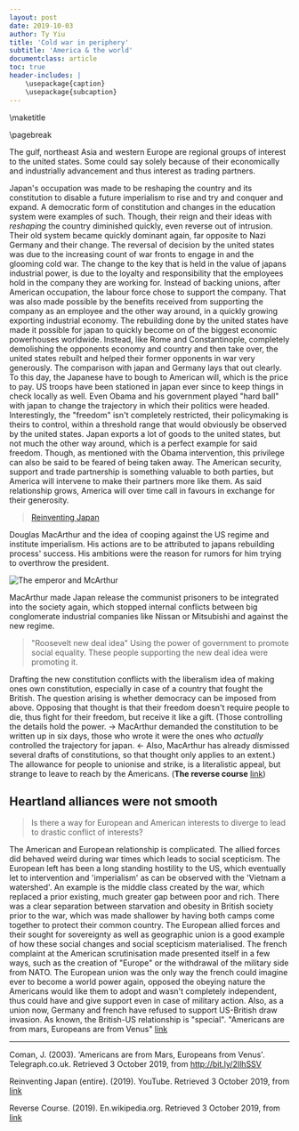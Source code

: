```yaml
---
layout: post
date: 2019-10-03
author: Ty Yiu
title: 'Cold war in periphery'
subtitle: 'America & the world' 
documentclass: article
toc: true
header-includes: |
    \usepackage{caption}
    \usepackage{subcaption}
---
```


\maketitle

\pagebreak


The gulf, northeast Asia and western Europe are regional groups of interest to
the united states. Some could say solely because of their economically and
industrially advancement and thus interest as trading partners.

Japan's occupation was made to be reshaping the country and its constitution to
disable a future imperialism to rise and try and conquer and expand. A
democratic form of constitution and changes in the education system were
examples of such.
Though, their reign and their ideas with *reshaping* the country diminished
quickly, even reverse out of intrusion. Their old system became quickly dominant
again, far opposite to Nazi Germany and their change. The reversal of decision
by the united states was due to the increasing count of war fronts to engage in
and the glooming cold war.
The change to the key that is held in the value of japans industrial power, is
due to the loyalty and responsibility that the employees hold in the company
they are working for. Instead of backing unions, after American occupation, the
labour force chose to support the company. That was also made possible by the
benefits received from supporting the company as an employee and the other way
around, in a quickly growing exporting industrial economy. The rebuilding done
by the united states have made it possible for japan to quickly become on of the
biggest economic powerhouses worldwide. Instead, like Rome and Constantinople,
completely demolishing the opponents economy and country and then take over, the
united states rebuilt and helped their former opponents in war very generously.
The comparison with japan and Germany lays that out clearly. To this day, the
Japanese have to bough to American will, which is the price to pay. US troops
have been stationed in japan ever since to keep things in check locally as well.
Even Obama and his government played "hard ball" with japan to change the
trajectory in which their politics were headed. Interestingly, the "freedom"
isn't completely restricted, their policymaking is theirs to control, within a
threshold range that would obviously be observed by the united states. Japan
exports a lot of goods to the united states, but not much the other way around,
which is a perfect example for said freedom. Though, as mentioned with the Obama
intervention, this privilege can also be said to be feared of being taken away.
The American security, support and trade partnership is something valuable to
both parties, but America will intervene to make their partners more like them.
As said relationship grows, America will over time call in favours in exchange
for their generosity. 

> [Reinventing Japan](http://bit.ly/2TOKYO)

Douglas MacArthur and the idea of cooping against the US regime and institute
imperialism. His actions are to be attributed to japans rebuilding process'
success. His ambitions were the reason for rumors for him trying to overthrow
the president. 

![The emperor and McArthur](https://www.insidehook.com/wp-content/uploads/2018/11/MacArthur_Hirohito_11_06_18-1920x1080i-1.jpg?fit=1800%2Coir)

MacArthur made Japan release the communist prisoners to be integrated into the
society again, which stopped internal conflicts between big conglomerate
industrial companies like Nissan or Mitsubishi and against the new regime. 

> "Roosevelt new deal idea"
> Using the power of government to promote social equality.
> These people supporting the new deal idea were promoting it.

Drafting the new constitution conflicts with the liberalism idea of making ones
own constitution, especially in case of a country that fought the British. The
question arising is whether democracy can be imposed from above. Opposing that
thought is that their freedom doesn't require people to die, thus fight for
their freedom, but receive it like a gift. (Those controlling the details hold
the power. -> MacArthur demanded the constitution to be written up in six days,
those who wrote it were the ones who *actually* controlled the trajectory for
japan. <- Also, MacArthur has already dismissed several drafts of constitutions,
so that thought only applies to an extent.)
The allowance for people to unionise and strike, is a literalistic appeal, but
strange to leave to reach by the Americans. (**The reverse course**
[link](https://en.wikipedia.org/wiki/Reverse_Course)) 



## Heartland alliances were not smooth

> Is there a way for European and American interests to diverge to lead to
> drastic conflict of interests?

The American and European relationship is complicated. The allied forces did
behaved weird during war times which leads to social scepticism. The European
left has been a long standing hostility to the US, which eventually let to
intervention and 'imperialism' as can be observed with the 'Vietnam a
watershed'. An example is the middle class created by the war, which replaced a
prior existing, much greater gap between poor and rich. There was a clear
separation between starvation and obesity in British society prior to the war,
which was made shallower by having both camps come together to protect their
common country. The European allied forces and their sought for sovereignty as
well as geographic union is a good example of how these social changes and
social scepticism materialised. The french complaint at the American
scrutinisation made presented itself in a few ways, such as the creation of
"Europe" or the withdrawal of the military side from NATO. The European union
was the only way the french could imagine ever to become a world power again,
opposed the obeying nature the Americans would like them to adopt and wasn't
completely independent, thus could have and give support even in case of
military action. Also, as a union now, Germany and french have refused to
support US-British draw invasion. As known, the British-US relationship is
"special". "Americans are from mars, Europeans are from Venus"
[link](http://bit.ly/2IlhSSV)










--------------------------------------------------------------

Coman, J. (2003). 'Americans are from Mars, Europeans from Venus'.
Telegraph.co.uk. Retrieved 3 October 2019, from http://bit.ly/2IlhSSV

Reinventing Japan (entire). (2019). YouTube. Retrieved 3 October 2019, from
[link](http://bit.ly/2LKOYO4)

Reverse Course. (2019). En.wikipedia.org. Retrieved 3 October 2019, from [link](https://en.wikipedia.org/wiki/Reverse_Course)
